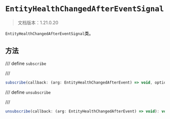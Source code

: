 # `EntityHealthChangedAfterEventSignal`

> 文档版本：1.21.0.20

`EntityHealthChangedAfterEventSignal`类。

## 方法

/// define
`subscribe`


///

```js
subscribe(callback: (arg: EntityHealthChangedAfterEvent) => void, options?: EntityEventOptions): (arg: EntityHealthChangedAfterEvent) => void
```


/// define
`unsubscribe`


///

```js
unsubscribe(callback: (arg: EntityHealthChangedAfterEvent) => void): void
```

